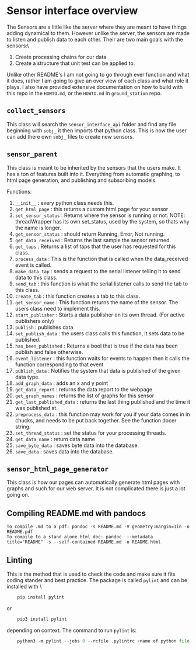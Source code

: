 
# Sensor interface overview
The Sensors are a little like the server where they are meant to have things adding dynamical to them. However unlike the server, the sensors are made to listen and publish data to each other. Their are two main goals with the sensors:\
1. Create processing chains for our data
2. Create a structure that unit test can be applied to. 

Unlike other README's I am not going to go through ever function and what it does, rather I am going to give an over view of each class and what role it plays. I also have provided extensive documentation on how to build with this repo in the `HOWTO.md`, or the `HOWTO.md` in `ground_station` repo. 

## `collect_sensors`
This class will search the `sensor_interface_api` folder and find any file beginning with `sobj_` it then imports that python class. This is how the user can add there own `sobj_` files to create new sensors. 

## `sensor_parent`
This class is meant to be inherited by the sensors that the users make. It has a ton of features built into it. Everything from automatic graphing, to html page generation, and publishing and subscribing models. 

Functions:
1. `__init__` : every python class needs this.
2. `get_html_page` : this returns a custom html page for your sensor
3. `set_sensor_status` : Returns where the sensor is running or not. NOTE: threadWrapper has its own set_status, used by the system, so thats why the name is longer. 
4. `get_sensor_status` : should return Running, Error, Not running. 
5. `get_data_received` : Returns the last sample the sensor returned.
6. `get_taps` : Returns a list of taps that the user has requested for this class. 
7. `process_data` : This is the function that is called when the data_received event is called. 
8. `make_data_tap` : sends a request to the serial listener telling it to send data to this class.
9. `send_tab` : this function is what the serial listener calls to send the tab to this class.
10. `create_tab` : this function creates a tab to this class.
11. `get_sensor_name` : This function returns the name of the sensor. The users class need to implement this.
12. `start_publisher` : Starts a data publisher on its own thread. (For active publishers only)
13. `publish` : publishes data
14. `set_publish_data` : the users class calls this function, it sets data to be published.
15. `has_been_published` : Returns a bool that is true if the data has been publish and false otherwise. 
16. `event_listener` : this function waits for events to happen then it calls the function corresponding to that event
17. `publish_data` : Notifies the system that data is published of the given data type. 
18. `add_graph_data` : adds an x and y point
19. `get_data_report` : returns the data report to the webpage
20. `get_graph_names` : returns the list of graphs for this sensor
21. `get_last_published_data` : returns the last thing published and the time it was published at.
22. `preprocess_data` : this function may work for you if your data comes in in chucks, and needs to be put back together. See the function docer string. 
23. `set_thread_status` : set the status for your processing threads. 
24. `get_data_name` : return data name
25. `save_byte_data` : saves byte data into the database.
26. `save_data` : saves data into the database. 

## `sensor_html_page_generator`
This class is how our pages can automatically generate html pages with graphs and such for our web server. It is not complicated there is just a lot going on.  

## Compiling README.md with pandocs
    To compile .md to a pdf: pandoc -s README.md -V geometry:margin=1in -o README.pdf
    To compile to a stand alone html doc: pandoc  --metadata title="README" -s --self-contained README.md -o README.html

## Linting
This is the method that is used to check the code and make sure it fits coding stander and best practice. The package is called `pylint` and can be installed with \
``` python
    pip install pylint  
```
or 
```python
    pip3 install pylint 
```
depending on context. The command to run `pylint` is:
```python
    python3 -m pylint --jobs 0 --rcfile .pylintrc <name of python file or folder>
```